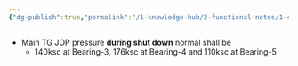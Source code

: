 ```yaml
---
{"dg-publish":true,"permalink":"/1-knowledge-hub/2-functional-notes/1-career-notes/3-tstps-kaniha-technical-notes/2-main-tg-and-auxillaries/random-things-on-main-tg-and-auxiallaries/","noteIcon":""}
---
```


- Main TG JOP pressure **during shut down** normal shall be
	- 140ksc at Bearing-3, 176ksc at Bearing-4 and 110ksc at Bearing-5